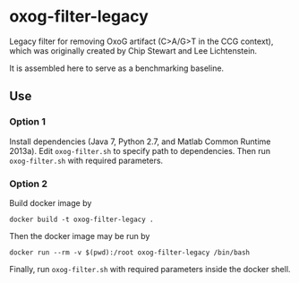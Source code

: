 # oxog-filter-legacy

Legacy filter for removing OxoG artifact (C>A/G>T in the CCG context), which was
originally created by Chip Stewart and Lee Lichtenstein.

It is assembled here to serve as a benchmarking baseline.

## Use

### Option 1

Install dependencies (Java 7, Python 2.7, and Matlab Common Runtime 2013a).
Edit `oxog-filter.sh` to specify path to dependencies.
Then run `oxog-filter.sh` with required parameters.

### Option 2

Build docker image by

```
docker build -t oxog-filter-legacy .
```

Then the docker image may be run by

```
docker run --rm -v $(pwd):/root oxog-filter-legacy /bin/bash
```

Finally, run `oxog-filter.sh` with required parameters inside the docker shell.

